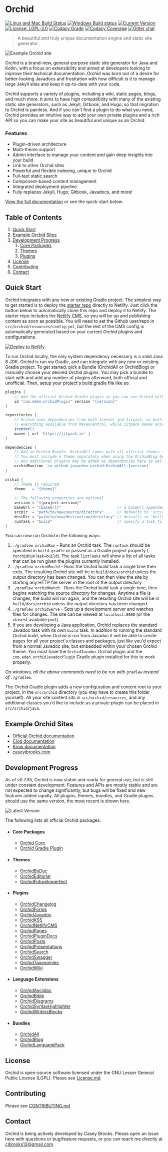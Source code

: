 
# Orchid

[![Linux and Mac Build Status](https://travis-ci.org/JavaEden/Orchid.svg?branch=master "Linux and Mac Build Status")](https://travis-ci.org/JavaEden/Orchid)
[![Windows Build status](https://ci.appveyor.com/api/projects/status/0358qdkmfhbqedo1/branch/master?svg=true "Windows Build status")](https://ci.appveyor.com/project/cjbrooks12/orchid/branch/master)
[![Current Version](https://api.bintray.com/packages/javaeden/Orchid/OrchidCore/images/download.svg "Current Version") ](https://bintray.com/javaeden/Orchid/OrchidCore/_latestVersion)
[![License: LGPL-3.0](https://img.shields.io/badge/License-LGPL%20v3-blue.svg "Licensed under LGPL-3.0")](http://www.gnu.org/licenses/lgpl-3.0)
[![Codacy Grade](https://api.codacy.com/project/badge/Grade/8bca7e84b6094c03ae1316278cf63ae1 "Codacy Grade")](https://www.codacy.com/app/cjbrooks12/Orchid?utm_source=github.com&amp;utm_medium=referral&amp;utm_content=JavaEden/Orchid&amp;utm_campaign=Badge_Grade)
[![Codacy Coverage](https://api.codacy.com/project/badge/Coverage/8bca7e84b6094c03ae1316278cf63ae1 "Codacy Coverage")](https://www.codacy.com/app/cjbrooks12/Orchid?utm_source=github.com&utm_medium=referral&utm_content=JavaEden/Orchid&utm_campaign=Badge_Coverage)
[![Gitter chat](https://img.shields.io/gitter/room/nwjs/nw.js.svg "Gitter Chat")](https://gitter.im/JavaEden/Orchid)


> A beautiful and truly unique documentation engine and static site generator.

![Example Orchid site](https://orchid.netlify.com/assets/media/sample.jpg)

Orchid is a brand-new, general-purpose static site generator for Java and Kotlin, with a focus on extensibility and 
aimed at developers looking to improve their technical documentation. Orchid was born out of a desire for better-looking 
Javadocs and frustration with how difficult is it to manage large Jekyll sites and keep it up-to-date with your code.

Orchid supports a variety of plugins, including a wiki, static pages, blogs, and much more. It aims to have high 
compatibility with many of the existing static site generators, such as Jekyll, Gitbook, and Hugo, so that migration to 
Orchid is painless. And if you can't find a plugin to do what you need, Orchid provides an intuitive way to add your own 
private plugins and a rich API so you can make your site as beautiful and unique as an Orchid.

### Features

- Plugin-driven architecture
- Multi-theme support
- Admin interface to manage your content and gain deep insights into your build
- Link to other Orchid sites
- Powerful and flexible indexing, unique to Orchid
- Full-text static search
- Component-based content management
- Integrated deployment pipeline
- Fully replaces Jekyll, Hugo, Gitbook, Javadocs, and more!

[View the full documentation](https://orchid.netlify.com) or see the quick-start below.

## Table of Contents

1. [Quick Start](#quick-start)
1. [Example Orchid Sites](#example-orchid-sites)
1. [Development Progress](#development-progress)
    1. [Core Packages](#core-packages)
    1. [Themes](#themes)
    1. [Plugins](#plugins)
1. [License](#license)
1. [Contributing](#contributing)
1. [Contact](#contact)

## Quick Start

Orchid integrates with any new or existing Gradle project. The simplest way to get started is to deploy the 
[starter repo](https://github.com/JavaEden/OrchidStarter) directly to Netlify. Just click the button below to 
automatically clone this repo and deploy it to Netlify. The starter repo includes the 
[Netlify CMS](https://www.netlifycms.org/), so you will be up and publishing content as soon as possible. You will need 
to set the Github user/repo in `src/orchid/resources/config.yml`, but the rest of the CMS config is automatically 
generated based on your current Orchid plugins and configurations. 

[![Deploy to Netlify](https://www.netlify.com/img/deploy/button.svg)](https://app.netlify.com/start/deploy?repository=https://github.com/JavaEden/OrchidStarter)

To run Orchid locally, the only system dependency necessary is a valid Java 8 JDK. Orchid is run via Gradle, and can 
integrate with any new or existing Gradle project. To get started, pick a Bundle (OrchidAll or OrchidBlog) or manually 
choose your desired Orchid plugins. You may pick a bundle to start with and add any number of plugins afterward, both 
official and unofficial. Then, setup your project's build.gradle file like so:

```groovy
plugins {
    // Add the official Orchid Gradle plugin so you can use Orchid with the custom DSL   
    id "com.eden.orchidPlugin" version "{version}"
}

repositories {
    // Orchid uses dependencies from both Jcenter and Jitpack, so both must be included. jcenter also includes 
    // everything available from MavenCentral, while Jitpack makes accessible any Github project.
    jcenter() 
    maven { url 'https://jitpack.io' }
}

dependencies {
    // Add an Orchid Bundle. OrchidAll comes with all official themes included.
    // You must include a theme separately when using the OrchidBlog bundle.
    // Any additional plugins may be added as dependencies here as well.
    orchidRuntime 'io.github.javaeden.orchid:OrchidAll:{version}'
}

orchid {
    // Theme is required
    theme   = "{theme}"
    
    // The following properties are optional
    version = "${project.version}"
    baseUrl = "{baseUrl}"                         // a baseUrl appended to all generated links. Defaults to '/'
    srcDir  = "path/to/new/source/directory"      // defaults to 'src/orchid/resources'
    destDir = "path/to/new/destination/directory" // defaults to 'build/docs/orchid'
    runTask = "build"                             // specify a task to run with 'gradle orchidRun'
}
```

You can now run Orchid in the following ways:

1) `./gradlew orchidRun` - Runs an Orchid task. The `runTask` should be specified in `build.gradle` or passed as a 
    Gradle project property (`-PorchidRunTask=build`). The task `listTasks` will show a list of all tasks that can be 
    run given the plugins currently installed.
2) `./gradlew orchidBuild` - Runs the Orchid build task a single time then exits. The resulting Orchid site will be in 
    `build/docs/orchid` unless the output directory has been changed. You can then view the site by starting any HTTP 
    file server in the root of the output directory.
3) `./gradlew orchidWatch` - Runs the Orchid build task a single time, then begins watching the source directory for 
    changes. Anytime a file is changes, the build will run again, and the resulting Orchid site will be in 
    `build/docs/orchid` unless the output directory has been changed.
4) `./gradlew orchidServe` - Sets up a development server and watches files for changes. The site can be viewed at 
    `localhost:8080` (or the closest available port).
5) If you are developing a Java application, Orchid replaces the standard Javadoc task with its own `build` task. In 
    addition to running the standard Orchid build, when Orchid is run from Javadoc it will be able to create pages for 
    all your project's classes and packages, just like you'd expect from a normal Javadoc site, but embedded within your 
    chosen Orchid theme. You must have the `OrchidJavadoc` Orchid plugin and the `com.eden.orchidJavadocPlugin` Gradle
     plugin installed for this to work properly.
    
_On windows, all the above commands need to be run with `gradlew` instead of `./gradlew`._

The Orchid Gradle plugin adds a new configuration and content root to your project, in the `src/orchid` directory 
(you may have to create this folder yourself). All your site content sits in `src/orchid/resources`, and any 
additional classes you'd like to include as a private plugin can be placed in `src/orchid/java`. 

## Example Orchid Sites

* [Official Orchid documentation](https://orchid.netlify.com)
* [Clog documentation](https://javaeden.github.io/Clog/)
* [Krow documentation](https://javaeden.github.io/Krow/)
* [caseyjbrooks.com](https://www.caseyjbrooks.com/)

## Development Progress

As of v0.7.35, Orchid is now stable and ready for general use, but is still under constant development. Features and 
APIs are mostly stable and are not expected to change significantly, but bugs will be fixed and new features added 
rapidly. All plugins, themes, bundles, and Gradle plugins should use the same version, the most recent is shown here.
 
![Latest Version](https://api.bintray.com/packages/javaeden/Orchid/OrchidCore/images/download.svg)

The following lists all official Orchid packages:

- #### Core Packages
  - [Orchid Core                 ](https://bintray.com/javaeden/Orchid/OrchidCore/_latestVersion)
  - [Orchid Gradle Plugin        ](https://plugins.gradle.org/plugin/com.eden.orchidPlugin)
- #### Themes
  - [OrchidBsDoc          ](https://bintray.com/javaeden/Orchid/OrchidBsDoc/_latestVersion)
  - [OrchidEditorial      ](https://bintray.com/javaeden/Orchid/OrchidEditorial/_latestVersion)
  - [OrchidFutureImperfect](https://bintray.com/javaeden/Orchid/OrchidFutureImperfect/_latestVersion)
- #### Plugins
  - [OrchidChangelog    ](https://bintray.com/javaeden/Orchid/OrchidChangelog/_latestVersion)
  - [OrchidForms        ](https://bintray.com/javaeden/Orchid/OrchidForms/_latestVersion)
  - [OrchidJavadoc      ](https://bintray.com/javaeden/Orchid/OrchidJavadoc/_latestVersion)
  - [OrchidKSS          ](https://bintray.com/javaeden/Orchid/OrchidKSS/_latestVersion)
  - [OrchidNetlifyCMS   ](https://bintray.com/javaeden/Orchid/OrchidNetlifyCMS/_latestVersion)
  - [OrchidPages        ](https://bintray.com/javaeden/Orchid/OrchidPages/_latestVersion)
  - [OrchidPluginDocs   ](https://bintray.com/javaeden/Orchid/OrchidPluginDocs/_latestVersion)
  - [OrchidPosts        ](https://bintray.com/javaeden/Orchid/OrchidPosts/_latestVersion)
  - [OrchidPresentations](https://bintray.com/javaeden/Orchid/OrchidPresentations/_latestVersion)
  - [OrchidSearch       ](https://bintray.com/javaeden/Orchid/OrchidSearch/_latestVersion)
  - [OrchidSwagger      ](https://bintray.com/javaeden/Orchid/OrchidSwagger/_latestVersion)
  - [OrchidTaxonomies   ](https://bintray.com/javaeden/Orchid/OrchidTaxonomies/_latestVersion)
  - [OrchidWiki         ](https://bintray.com/javaeden/Orchid/OrchidWiki/_latestVersion)
- #### Language Extensions
  - [OrchidAsciidoc         ](https://bintray.com/javaeden/Orchid/OrchidAsciidoc/_latestVersion)
  - [OrchidBible            ](https://bintray.com/javaeden/Orchid/OrchidBible/_latestVersion)
  - [OrchidDiagrams         ](https://bintray.com/javaeden/Orchid/OrchidDiagrams/_latestVersion)
  - [OrchidSyntaxHighlighter](https://bintray.com/javaeden/Orchid/OrchidSyntaxHighlighter/_latestVersion)
  - [OrchidWritersBlocks    ](https://bintray.com/javaeden/Orchid/OrchidWritersBlocks/_latestVersion)
- #### Bundles
  - [OrchidAll         ](https://bintray.com/javaeden/Orchid/OrchidAll/_latestVersion)
  - [OrchidBlog        ](https://bintray.com/javaeden/Orchid/OrchidBlog/_latestVersion)
  - [OrchidLanguagePack](https://bintray.com/javaeden/Orchid/OrchidLanguagePack/_latestVersion)

## License

Orchid is open-source software licensed under the GNU Lesser General Public License (LGPL). Please see
[License.md](https://github.com/JavaEden/Orchid/blob/dev/License.md)

## Contributing

Please see [CONTRIBUTING.md](https://github.com/JavaEden/Orchid/blob/dev/.github/CONTRIBUTING.md)

## Contact

Orchid is being actively developed by Casey Brooks. Please open an issue here with questions or bug/feature requests, or
you can reach me directly at cjbrooks12@gmail.com.
